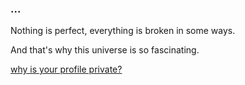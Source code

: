 ### ...

Nothing is perfect, everything is broken in some ways.

And that's why this universe is so fascinating.

[why is your profile private?](https://gist.github.com/arnvgh/e26300e4b5140a42ec15b9bc7aa2f52b)
